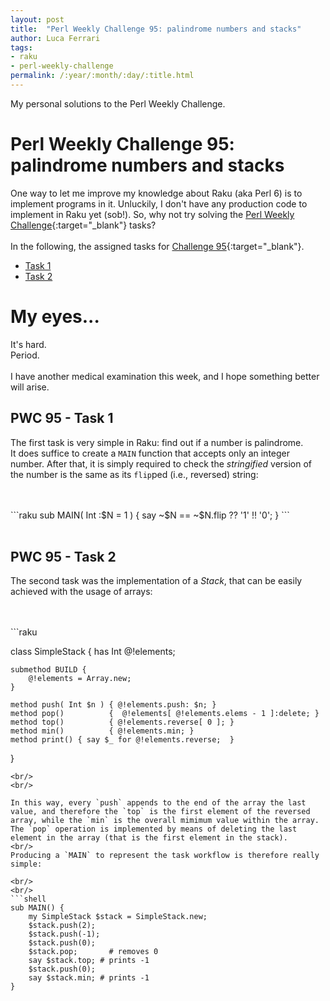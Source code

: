 ```yaml
---
layout: post
title:  "Perl Weekly Challenge 95: palindrome numbers and stacks"
author: Luca Ferrari
tags:
- raku
- perl-weekly-challenge
permalink: /:year/:month/:day/:title.html
---
```

My personal solutions to the Perl Weekly Challenge.

# Perl Weekly Challenge 95: palindrome numbers and stacks

One way to let me improve my knowledge about Raku (aka Perl 6) is to implement programs in it.
Unluckily, I don't have any production code to implement in Raku yet (sob!).
So, why not try solving the [Perl Weekly Challenge](https://perlweeklychallenge.org/){:target="_blank"} tasks?
<br/>
<br/>
In the following, the assigned tasks for [Challenge 95](https://perlweeklychallenge.org/blog/perl-weekly-challenge-095/){:target="_blank"}.
<br/>
- [Task 1](#task1)
- [Task 2](#task2)



# My eyes...

It's hard.
<br/>
Period.
<br/>
<br/>
I have another medical examination this week, and I hope something better will arise.

<a name="task1"></a>
## PWC 95 - Task 1

The first task is very simple in Raku: find out if a number is palindrome.
<br/>
It does suffice to create a `MAIN` function that accepts only an integer number. After that, it is simply required to check the *stringified* version of the number is the same as its `flip`ped (i.e., reversed) string:

<br/>
<br/>
```raku
sub MAIN( Int :$N = 1 ) {
    say ~$N == ~$N.flip ?? '1' !! '0';
}
```
<br/>
<br/>


<a name="task2"></a>
## PWC 95 - Task 2

The second task was the implementation of a *Stack*, that can be easily achieved with the usage of arrays:

<br/>
<br/>
```raku

class SimpleStack {
    has Int @!elements;

    submethod BUILD {
        @!elements = Array.new;
    }

    method push( Int $n ) { @!elements.push: $n; }
    method pop()          {  @!elements[ @!elements.elems - 1 ]:delete; }
    method top()          { @!elements.reverse[ 0 ]; }
    method min()          { @!elements.min; }
    method print() { say $_ for @!elements.reverse;  }
}
```
<br/>
<br/>

In this way, every `push` appends to the end of the array the last value, and therefore the `top` is the first element of the reversed array, while the `min` is the overall mimimum value within the array.
The `pop` operation is implemented by means of deleting the last element in the array (that is the first element in the stack).
<br/>
Producing a `MAIN` to represent the task workflow is therefore really simple:

<br/>
<br/>
```shell
sub MAIN() {
    my SimpleStack $stack = SimpleStack.new;
    $stack.push(2);
    $stack.push(-1);
    $stack.push(0);
    $stack.pop;       # removes 0
    say $stack.top; # prints -1
    $stack.push(0);
    say $stack.min; # prints -1
}    
```
<br/>
<br/>
